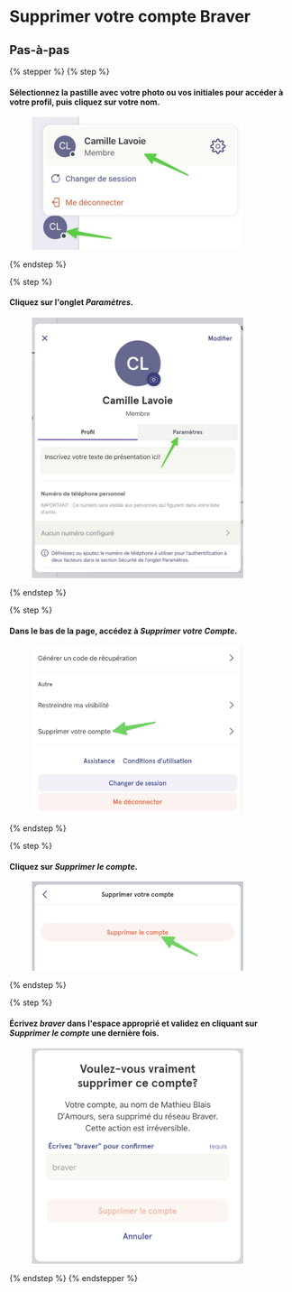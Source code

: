# Supprimer votre compte Braver

## Pas-à-pas

{% stepper %}
{% step %}
#### Sélectionnez la pastille avec votre photo ou vos initiales pour accéder à votre profil, puis cliquez sur votre nom.

<div align="left"><figure><img src="../../.gitbook/assets/supprimer-un-compte-braver- Step 2.jpeg" alt="" width="375"><figcaption></figcaption></figure></div>
{% endstep %}

{% step %}
#### Cliquez sur l'onglet _Paramètres_.

<div align="left"><figure><img src="../../.gitbook/assets/supprimer-un-compte-braver- Step 3.jpeg" alt="" width="375"><figcaption></figcaption></figure></div>
{% endstep %}

{% step %}
#### Dans le bas de la page, accédez à _Supprimer votre Compte_.

<div align="left"><figure><img src="../../.gitbook/assets/supprimer-un-compte-braver- Step 4.png" alt="" width="375"><figcaption></figcaption></figure></div>
{% endstep %}

{% step %}
#### Cliquez sur _Supprimer le compte_.

<div align="left"><figure><img src="../../.gitbook/assets/supprimer-un-compte-braver- Step 5.png" alt="" width="375"><figcaption></figcaption></figure></div>
{% endstep %}

{% step %}
#### Écrivez _braver_ dans l'espace approprié et validez en cliquant sur _Supprimer le compte_ une dernière fois.

<div align="left"><figure><img src="../../.gitbook/assets/supprimer-un-compte-braver- Step 6.png" alt="" width="375"><figcaption></figcaption></figure></div>
{% endstep %}
{% endstepper %}
